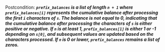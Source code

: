 Postcondition: ***`prefix_balances` is a list of length `n + 1` where `prefix_balances[i]` represents the cumulative balance after processing the first `i` characters of `s`. The balance is not equal to 0, indicating that the cumulative balance after processing the characters of `s` is either positive or negative. If `n` is at least 1, `prefix_balances[1]` is either 1 or -1 depending on `s[0]`, and subsequent values are updated based on the characters processed. If `n` is 0 or lower, `prefix_balances` remains a list of zeros.***